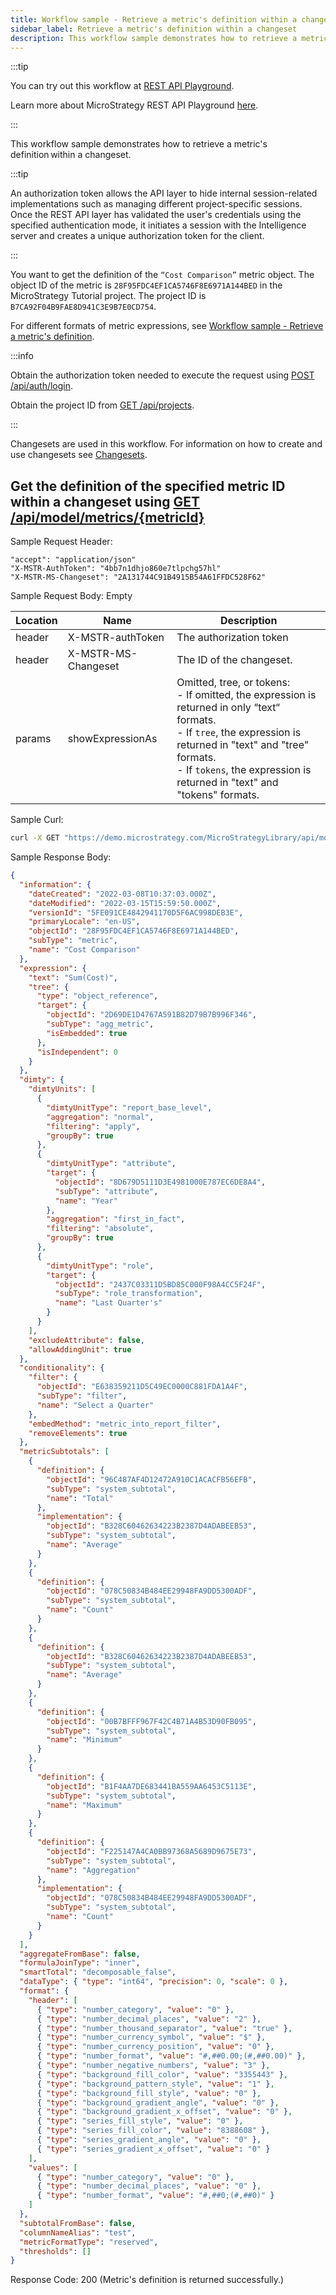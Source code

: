 ```yaml
---
title: Workflow sample - Retrieve a metric's definition within a changeset
sidebar_label: Retrieve a metric's definition within a changeset
description: This workflow sample demonstrates how to retrieve a metric's definition within a changeset.
---
```


:::tip

You can try out this workflow at [REST API Playground](https://www.postman.com/microstrategysdk/workspace/microstrategy-rest-api/folder/16131298-c9639bc3-853f-4746-94b6-528b5aed21a5?ctx=documentation).

Learn more about MicroStrategy REST API Playground [here](/docs/getting-started/playground.md).

:::

This workflow sample demonstrates how to retrieve a metric's definition within a changeset.

:::tip

An authorization token allows the API layer to hide internal session-related implementations such as managing different project-specific sessions. Once the REST API layer has validated the user's credentials using the specified authentication mode, it initiates a session with the Intelligence server and creates a unique authorization token for the client.

:::

You want to get the definition of the `“Cost Comparison”` metric object. The object ID of the metric is `28F95FDC4EF1CA5746F8E6971A144BED` in the MicroStrategy Tutorial project. The project ID is `B7CA92F04B9FAE8D941C3E9B7E0CD754`.

For different formats of metric expressions, see [Workflow sample - Retrieve a metric's definition](../manage-metric-objects/retrieve-a-metrics-definition.md).

:::info

Obtain the authorization token needed to execute the request using [POST /api/auth/login](https://demo.microstrategy.com/MicroStrategyLibrary/api-docs/index.html#/Authentication/postLogin).

Obtain the project ID from [GET /api/projects](https://demo.microstrategy.com/MicroStrategyLibrary/api-docs/index.html#/Projects/getProjects_1).

:::

Changesets are used in this workflow. For information on how to create and use changesets see [Changesets](/docs/common-workflows/changesets.md).

## Get the definition of the specified metric ID within a changeset using [GET /api/model/metrics/{metricId}](https://demo.microstrategy.com/MicroStrategyLibrary/api-docs/index.html#/Metrics/ms-getMetricDetails)

Sample Request Header:

```http
"accept": "application/json"
"X-MSTR-AuthToken": "4bb7n1dhjo860e7tlpchg57hl"
"X-MSTR-MS-Changeset": "2A131744C91B4915B54A61FFDC528F62"
```

Sample Request Body: Empty

| Location | Name                | Description                                                                                                                                                                                                                                            |
| -------- | ------------------- | ------------------------------------------------------------------------------------------------------------------------------------------------------------------------------------------------------------------------------------------------------ |
| header   | X-MSTR-authToken    | The authorization token                                                                                                                                                                                                                                |
| header   | X-MSTR-MS-Changeset | The ID of the changeset.                                                                                                                                                                                                                               |
| params   | showExpressionAs    | Omitted, tree, or tokens:<br/>- If omitted, the expression is returned in only “text“ formats.<br/>- If `tree`, the expression is returned in "text" and "tree" formats.<br/>- If `tokens`, the expression is returned in "text" and "tokens" formats. |

Sample Curl:

```bash
curl -X GET "https://demo.microstrategy.com/MicroStrategyLibrary/api/model/metrics/28F95FDC4EF1CA5746F8E6971A144BED" -H "accept: application/json" -H "X-MSTR-AuthToken": "4bb7n1dhjo860e7tlpchg57hl" -H "X-MSTR-MS-Changeset: 2A131744C91B4915B54A61FFDC528F62"
```

Sample Response Body:

```json
{
  "information": {
    "dateCreated": "2022-03-08T10:37:03.000Z",
    "dateModified": "2022-03-15T15:59:50.000Z",
    "versionId": "5FE091CE4842941170D5F6AC998DEB3E",
    "primaryLocale": "en-US",
    "objectId": "28F95FDC4EF1CA5746F8E6971A144BED",
    "subType": "metric",
    "name": "Cost Comparison"
  },
  "expression": {
    "text": "Sum(Cost)",
    "tree": {
      "type": "object_reference",
      "target": {
        "objectId": "2D69DE1D4767A591B82D79B7B996F346",
        "subType": "agg_metric",
        "isEmbedded": true
      },
      "isIndependent": 0
    }
  },
  "dimty": {
    "dimtyUnits": [
      {
        "dimtyUnitType": "report_base_level",
        "aggregation": "normal",
        "filtering": "apply",
        "groupBy": true
      },
      {
        "dimtyUnitType": "attribute",
        "target": {
          "objectId": "8D679D5111D3E4981000E787EC6DE8A4",
          "subType": "attribute",
          "name": "Year"
        },
        "aggregation": "first_in_fact",
        "filtering": "absolute",
        "groupBy": true
      },
      {
        "dimtyUnitType": "role",
        "target": {
          "objectId": "2437C03311D5BD85C000F98A4CC5F24F",
          "subType": "role_transformation",
          "name": "Last Quarter's"
        }
      }
    ],
    "excludeAttribute": false,
    "allowAddingUnit": true
  },
  "conditionality": {
    "filter": {
      "objectId": "E638359211D5C49EC0000C881FDA1A4F",
      "subType": "filter",
      "name": "Select a Quarter"
    },
    "embedMethod": "metric_into_report_filter",
    "removeElements": true
  },
  "metricSubtotals": [
    {
      "definition": {
        "objectId": "96C487AF4D12472A910C1ACACFB56EFB",
        "subType": "system_subtotal",
        "name": "Total"
      },
      "implementation": {
        "objectId": "B328C60462634223B2387D4ADABEEB53",
        "subType": "system_subtotal",
        "name": "Average"
      }
    },
    {
      "definition": {
        "objectId": "078C50834B484EE29948FA9DD5300ADF",
        "subType": "system_subtotal",
        "name": "Count"
      }
    },
    {
      "definition": {
        "objectId": "B328C60462634223B2387D4ADABEEB53",
        "subType": "system_subtotal",
        "name": "Average"
      }
    },
    {
      "definition": {
        "objectId": "00B7BFFF967F42C4B71A4B53D90FB095",
        "subType": "system_subtotal",
        "name": "Minimum"
      }
    },
    {
      "definition": {
        "objectId": "B1F4AA7DE683441BA559AA6453C5113E",
        "subType": "system_subtotal",
        "name": "Maximum"
      }
    },
    {
      "definition": {
        "objectId": "F225147A4CA0BB97368A5689D9675E73",
        "subType": "system_subtotal",
        "name": "Aggregation"
      },
      "implementation": {
        "objectId": "078C50834B484EE29948FA9DD5300ADF",
        "subType": "system_subtotal",
        "name": "Count"
      }
    }
  ],
  "aggregateFromBase": false,
  "formulaJoinType": "inner",
  "smartTotal": "decomposable_false",
  "dataType": { "type": "int64", "precision": 0, "scale": 0 },
  "format": {
    "header": [
      { "type": "number_category", "value": "0" },
      { "type": "number_decimal_places", "value": "2" },
      { "type": "number_thousand_separator", "value": "true" },
      { "type": "number_currency_symbol", "value": "$" },
      { "type": "number_currency_position", "value": "0" },
      { "type": "number_format", "value": "#,##0.00;(#,##0.00)" },
      { "type": "number_negative_numbers", "value": "3" },
      { "type": "background_fill_color", "value": "3355443" },
      { "type": "background_pattern_style", "value": "1" },
      { "type": "background_fill_style", "value": "0" },
      { "type": "background_gradient_angle", "value": "0" },
      { "type": "background_gradient_x_offset", "value": "0" },
      { "type": "series_fill_style", "value": "0" },
      { "type": "series_fill_color", "value": "8388608" },
      { "type": "series_gradient_angle", "value": "0" },
      { "type": "series_gradient_x_offset", "value": "0" }
    ],
    "values": [
      { "type": "number_category", "value": "0" },
      { "type": "number_decimal_places", "value": "0" },
      { "type": "number_format", "value": "#,##0;(#,##0)" }
    ]
  },
  "subtotalFromBase": false,
  "columnNameAlias": "test",
  "metricFormatType": "reserved",
  "thresholds": []
}
```

Response Code: 200 (Metric's definition is returned successfully.)
